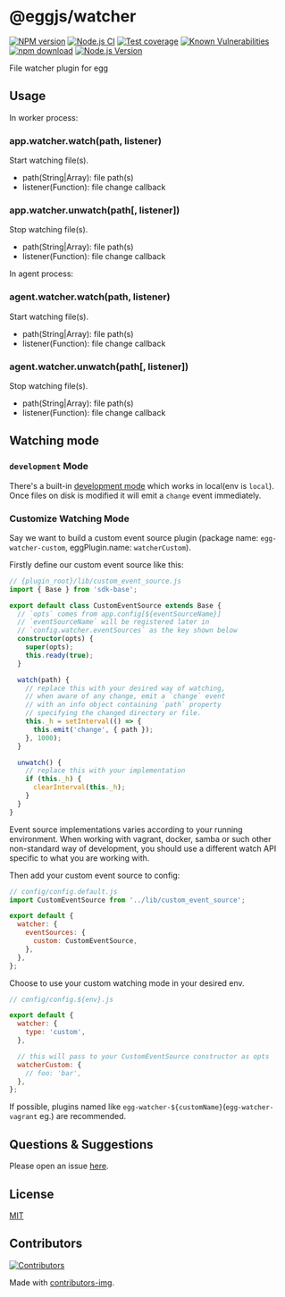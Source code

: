 # @eggjs/watcher

[![NPM version][npm-image]][npm-url]
[![Node.js CI](https://github.com/eggjs/watcher/actions/workflows/nodejs.yml/badge.svg)](https://github.com/eggjs/watcher/actions/workflows/nodejs.yml)
[![Test coverage][codecov-image]][codecov-url]
[![Known Vulnerabilities][snyk-image]][snyk-url]
[![npm download][download-image]][download-url]
[![Node.js Version](https://img.shields.io/node/v/@eggjs/watcher.svg?style=flat)](https://nodejs.org/en/download/)

[npm-image]: https://img.shields.io/npm/v/@eggjs/watcher.svg?style=flat-square
[npm-url]: https://npmjs.org/package/@eggjs/watcher
[codecov-image]: https://codecov.io/github/eggjs/watcher/coverage.svg?branch=master
[codecov-url]: https://codecov.io/github/eggjs/watcher?branch=master
[snyk-image]: https://snyk.io/test/npm/@eggjs/watcher/badge.svg?style=flat-square
[snyk-url]: https://snyk.io/test/npm/@eggjs/watcher
[download-image]: https://img.shields.io/npm/dm/@eggjs/watcher.svg?style=flat-square
[download-url]: https://npmjs.org/package/@eggjs/watcher

File watcher plugin for egg

## Usage

In worker process:

### app.watcher.watch(path, listener)

Start watching file(s).

- path(String|Array): file path(s)
- listener(Function): file change callback

### app.watcher.unwatch(path[, listener])

Stop watching file(s).

- path(String|Array): file path(s)
- listener(Function): file change callback

In agent process:

### agent.watcher.watch(path, listener)

Start watching file(s).

- path(String|Array): file path(s)
- listener(Function): file change callback

### agent.watcher.unwatch(path[, listener])

Stop watching file(s).

- path(String|Array): file path(s)
- listener(Function): file change callback

## Watching mode

### `development` Mode

There's a built-in [development mode](https://github.com/eggjs/watcher/blob/master/src/lib/event-sources/development.ts) which works in local(env is `local`). Once files on disk is modified it will emit a `change` event immediately.

### Customize Watching Mode

Say we want to build a custom event source plugin (package name: `egg-watcher-custom`, eggPlugin.name: `watcherCustom`).

Firstly define our custom event source like this:

```ts
// {plugin_root}/lib/custom_event_source.js
import { Base } from 'sdk-base';

export default class CustomEventSource extends Base {
  // `opts` comes from app.config[${eventSourceName}]
  // `eventSourceName` will be registered later in
  // `config.watcher.eventSources` as the key shown below
  constructor(opts) {
    super(opts);
    this.ready(true);
  }

  watch(path) {
    // replace this with your desired way of watching,
    // when aware of any change, emit a `change` event
    // with an info object containing `path` property
    // specifying the changed directory or file.
    this._h = setInterval(() => {
      this.emit('change', { path });
    }, 1000);
  }

  unwatch() {
    // replace this with your implementation
    if (this._h) {
      clearInterval(this._h);
    }
  }
}
```

Event source implementations varies according to your running environment. When working with vagrant, docker, samba or such other non-standard way of development, you should use a different watch API specific to what you are working with.

Then add your custom event source to config:

```js
// config/config.default.js
import CustomEventSource from '../lib/custom_event_source';

export default {
  watcher: {
    eventSources: {
      custom: CustomEventSource,
    },
  },
};
```

Choose to use your custom watching mode in your desired env.

```js
// config/config.${env}.js

export default {
  watcher: {
    type: 'custom',
  },

  // this will pass to your CustomEventSource constructor as opts
  watcherCustom: {
    // foo: 'bar',
  },
};
```

If possible, plugins named like `egg-watcher-${customName}`(`egg-watcher-vagrant` eg.) are recommended.

## Questions & Suggestions

Please open an issue [here](https://github.com/eggjs/egg/issues).

## License

[MIT](LICENSE)

## Contributors

[![Contributors](https://contrib.rocks/image?repo=eggjs/watcher)](https://github.com/eggjs/watcher/graphs/contributors)

Made with [contributors-img](https://contrib.rocks).

